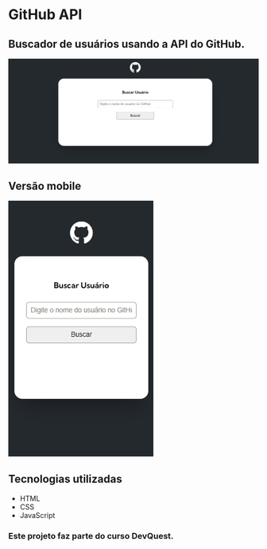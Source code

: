 # GitHub API
## Buscador de usuários usando a API do GitHub.

[<img src="src/img/desktop.gif" alt="Desktop">](https://kellysondias.github.io/github-api/)

## Versão mobile
[<img src="src/img/mobile.gif" alt="Mobile">](https://kellysondias.github.io/github-api/)

## Tecnologias utilizadas
- HTML
- CSS
- JavaScript
### Este projeto faz parte do curso DevQuest.
